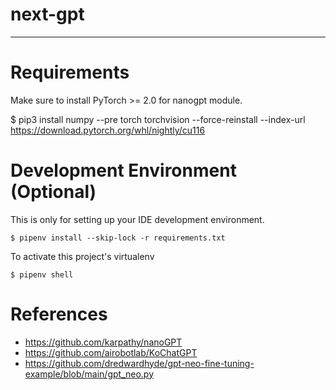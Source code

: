 # next-gpt
---

# Requirements
Make sure to install PyTorch >= 2.0 for nanogpt module.

$ pip3 install numpy --pre torch torchvision --force-reinstall --index-url https://download.pytorch.org/whl/nightly/cu116


# Development Environment (Optional)
This is only for setting up your IDE development environment.
```
$ pipenv install --skip-lock -r requirements.txt 
```
To activate this project's virtualenv
```
$ pipenv shell
```

# References
- https://github.com/karpathy/nanoGPT
- https://github.com/airobotlab/KoChatGPT
- https://github.com/dredwardhyde/gpt-neo-fine-tuning-example/blob/main/gpt_neo.py

